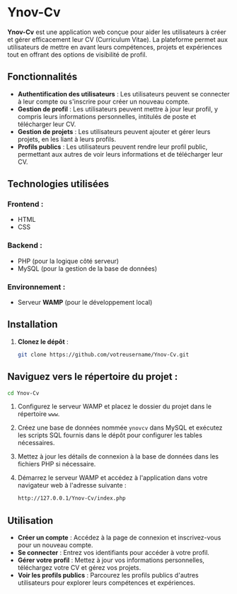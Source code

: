 # Ynov-Cv

**Ynov-Cv** est une application web conçue pour aider les utilisateurs à créer et gérer efficacement leur CV (Curriculum Vitae). La plateforme permet aux utilisateurs de mettre en avant leurs compétences, projets et expériences tout en offrant des options de visibilité de profil.

## Fonctionnalités

- **Authentification des utilisateurs** : Les utilisateurs peuvent se connecter à leur compte ou s'inscrire pour créer un nouveau compte.
- **Gestion de profil** : Les utilisateurs peuvent mettre à jour leur profil, y compris leurs informations personnelles, intitulés de poste et télécharger leur CV.
- **Gestion de projets** : Les utilisateurs peuvent ajouter et gérer leurs projets, en les liant à leurs profils.
- **Profils publics** : Les utilisateurs peuvent rendre leur profil public, permettant aux autres de voir leurs informations et de télécharger leur CV.

## Technologies utilisées

### Frontend :
- HTML
- CSS 

### Backend :
- PHP (pour la logique côté serveur)
- MySQL (pour la gestion de la base de données)

### Environnement :
- Serveur **WAMP** (pour le développement local)

## Installation

1. **Clonez le dépôt** :
   ```bash
   git clone https://github.com/votreusername/Ynov-Cv.git

## Naviguez vers le répertoire du projet :

```bash
cd Ynov-Cv
```
1. Configurez le serveur WAMP et placez le dossier du projet dans le répertoire `www`.

2. Créez une base de données nommée `ynovcv` dans MySQL et exécutez les scripts SQL fournis dans le dépôt pour configurer les tables nécessaires.

3. Mettez à jour les détails de connexion à la base de données dans les fichiers PHP si nécessaire.

4. Démarrez le serveur WAMP et accédez à l'application dans votre navigateur web à l'adresse suivante :

   ```bash
   http://127.0.0.1/Ynov-Cv/index.php
   
## Utilisation

- **Créer un compte** : Accédez à la page de connexion et inscrivez-vous pour un nouveau compte.
- **Se connecter** : Entrez vos identifiants pour accéder à votre profil.
- **Gérer votre profil** : Mettez à jour vos informations personnelles, téléchargez votre CV et gérez vos projets.
- **Voir les profils publics** : Parcourez les profils publics d'autres utilisateurs pour explorer leurs compétences et expériences.
